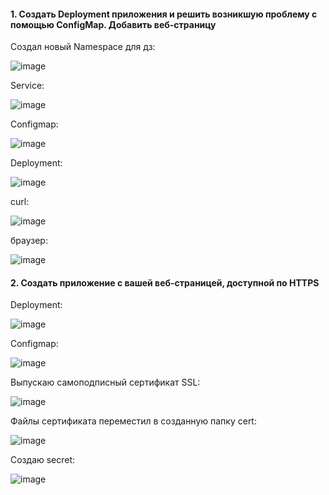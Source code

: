 #### 1. Создать Deployment приложения и решить возникшую проблему с помощью ConfigMap. Добавить веб-страницу

Создал новый Namespace для дз:

![image](https://github.com/inyushov/devops-netology/assets/127683348/ded02b93-efdf-437f-bdf3-58e8df867c3e)

Service:

![image](https://github.com/inyushov/devops-netology/assets/127683348/c63e7e6e-2102-41f9-b7f5-ffdc982284dc)

Configmap:

![image](https://github.com/inyushov/devops-netology/assets/127683348/484df597-1319-4ce6-a6a7-1a85e2c711cc)

Deployment:

![image](https://github.com/inyushov/devops-netology/assets/127683348/bac80cec-3d2a-4f0a-a02c-7544040d3d4a)

curl:

![image](https://github.com/inyushov/devops-netology/assets/127683348/ff1f0e31-29e0-4785-a970-98400de2513e)

браузер:

![image](https://github.com/inyushov/devops-netology/assets/127683348/74f106fc-e0c4-48b8-9aff-b9eab4d1c9fd)

#### 2. Создать приложение с вашей веб-страницей, доступной по HTTPS

Deployment:

![image](https://github.com/inyushov/devops-netology/assets/127683348/081bc4a7-97cc-4bf2-92a5-8175a5e07692)

Configmap:

![image](https://github.com/inyushov/devops-netology/assets/127683348/02dd3585-6dbe-46ce-800b-19f4787a2dc3)

Выпускаю самоподписный сертификат SSL:

![image](https://github.com/inyushov/devops-netology/assets/127683348/6fe02df3-19c3-4077-9045-a03c92d4898d)

Файлы сертификата переместил в созданную папку cert:

![image](https://github.com/inyushov/devops-netology/assets/127683348/c5e7aff4-0db0-4a66-9a22-cb43ff21df92)

Создаю secret:

![image](https://github.com/inyushov/devops-netology/assets/127683348/9a84b821-616d-4f2b-92ef-c6061215f07d)









